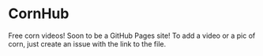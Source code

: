# CornHub
Free corn videos! Soon to be a GitHub Pages site! To add a video or a pic of corn, just create an issue with the link to the file.
